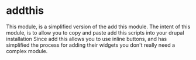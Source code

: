 addthis
=======

This module, is a simplified version of the add this module.
The intent of this module, is to allow you to copy and paste add this scripts into your drupal installation
Since add this allows you to use inline buttons, and has simplified the process for adding their widgets
you don't really need a complex module.

